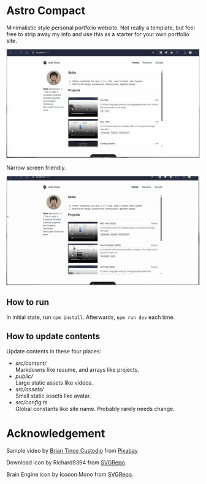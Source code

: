 # Astro Compact

Minimalistic style personal portfolio website. Not really a template, but feel free to strip away my info and use this as a starter for your own portfolio site.

<img alt="Gif preview of this website 01" src="./public/preview01.gif" width="560">

Narrow screen friendly.

<img alt="Gif preview of this website 02" src="./public/preview02.gif" width="560">

## How to run

In initial state, run `npm install`. Afterwards, `npm run dev` each time.

## How to update contents

Update contents in these four places:
- *src/content/*      
    Markdowns like resume, and arrays like projects.
- *public/*      
    Large static assets like videos.
- *src/assets/*  
    Small static assets like avatar.
- *src/config.ts*  
    Global constants like site name. Probably rarely needs change.

# Acknowledgement

Sample video by <a href="https://pixabay.com/users/xbriantcx-36275440/?utm_source=link-attribution&utm_medium=referral&utm_campaign=video&utm_content=241802">Brian Tinco Custodio</a> from <a href="https://pixabay.com//?utm_source=link-attribution&utm_medium=referral&utm_campaign=video&utm_content=241802">Pixabay</a>

Download icon by Richard9394 from <a href="https://www.svgrepo.com/svg/431590/download-3">SVGRepo</a>.

Brain Engine icon by Icooon Mono from <a href="https://www.svgrepo.com/svg/483592/brain-engine">SVGRepo</a>.
